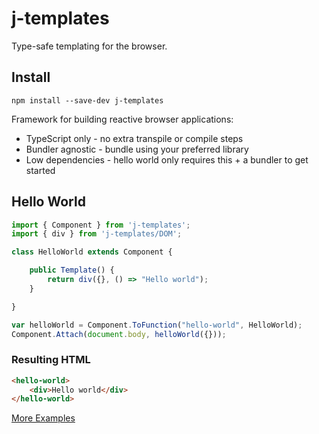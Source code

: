 # j-templates
Type-safe templating for the browser.
## Install
```
npm install --save-dev j-templates
```

Framework for building reactive browser applications:
* TypeScript only - no extra transpile or compile steps
* Bundler agnostic - bundle using your preferred library
* Low dependencies - hello world only requires this + a bundler to get started

## Hello World
```typescript
import { Component } from 'j-templates';
import { div } from 'j-templates/DOM';

class HelloWorld extends Component {

    public Template() {
        return div({}, () => "Hello world");
    }

}

var helloWorld = Component.ToFunction("hello-world", HelloWorld);
Component.Attach(document.body, helloWorld({}));
```
### Resulting HTML
```html
<hello-world>
    <div>Hello world</div>
</hello-world>
```

[More Examples](https://typesincode.github.io/jTemplates/)
